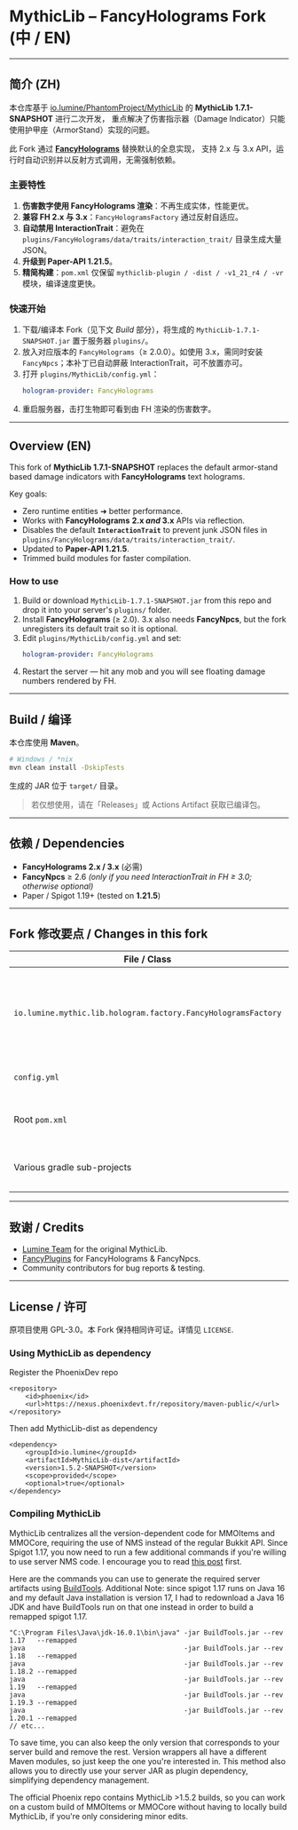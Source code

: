 # MythicLib – FancyHolograms Fork  (中 / EN)

---

## 简介 (ZH)
本仓库基于 [io.lumine/PhantomProject/MythicLib](https://github.com/IO-Lumine/PhantomProject) 的 **MythicLib 1.7.1-SNAPSHOT** 进行二次开发，
重点解决了伤害指示器（Damage Indicator）只能使用护甲座（ArmorStand）实现的问题。

此 Fork 通过 **[FancyHolograms](https://github.com/FancyMc/FancyHolograms)** 替换默认的全息实现，
支持 2.x 与 3.x API，运行时自动识别并以反射方式调用，无需强制依赖。

### 主要特性
1. **伤害数字使用 FancyHolograms 渲染**：不再生成实体，性能更优。  
2. **兼容 FH 2.x 与 3.x**：`FancyHologramsFactory` 通过反射自适应。  
3. **自动禁用 InteractionTrait**：避免在 `plugins/FancyHolograms/data/traits/interaction_trait/` 目录生成大量 JSON。  
4. **升级到 Paper-API 1.21.5**。  
5. **精简构建**：`pom.xml` 仅保留 `mythiclib-plugin / -dist / -v1_21_r4 / -vr` 模块，编译速度更快。  

### 快速开始
1. 下载/编译本 Fork（见下文 _Build_ 部分），将生成的 `MythicLib-1.7.1-SNAPSHOT.jar` 置于服务器 `plugins/`。  
2. 放入对应版本的 `FancyHolograms`（≥ 2.0.0）。如使用 3.x，需同时安装 `FancyNpcs`；本补丁已自动屏蔽 InteractionTrait，可不放置亦可。  
3. 打开 `plugins/MythicLib/config.yml`：
   ```yml
   hologram-provider: FancyHolograms
   ```
4. 重启服务器，击打生物即可看到由 FH 渲染的伤害数字。

---

## Overview (EN)
This fork of **MythicLib 1.7.1-SNAPSHOT** replaces the default armor-stand based damage indicators with 
**FancyHolograms** text holograms.

Key goals:
- Zero runtime entities ➜ better performance.  
- Works with **FancyHolograms** **2.x _and_ 3.x** APIs via reflection.  
- Disables the default **`InteractionTrait`** to prevent junk JSON files in 
  `plugins/FancyHolograms/data/traits/interaction_trait/`.  
- Updated to **Paper-API 1.21.5**.  
- Trimmed build modules for faster compilation.

### How to use
1. Build or download `MythicLib-1.7.1-SNAPSHOT.jar` from this repo and drop it into your server's `plugins/` folder.  
2. Install **FancyHolograms** (≥ 2.0). 3.x also needs **FancyNpcs**, but the fork unregisters its default trait so it is optional.  
3. Edit `plugins/MythicLib/config.yml` and set:
   ```yml
   hologram-provider: FancyHolograms
   ```
4. Restart the server — hit any mob and you will see floating damage numbers rendered by FH.

---

## Build / 编译
本仓库使用 **Maven**。

```bash
# Windows / *nix
mvn clean install -DskipTests
```

生成的 JAR 位于 `target/` 目录。

> 若仅想使用，请在「Releases」或 Actions Artifact 获取已编译包。

---

## 依赖 / Dependencies
- **FancyHolograms 2.x / 3.x**  (必需)  
- **FancyNpcs** ≥ 2.6 _(only if you need InteractionTrait in FH ≥ 3.0; otherwise optional)_  
- Paper / Spigot 1.19+ (tested on **1.21.5**)

---

## Fork 修改要点 / Changes in this fork
| File / Class | Purpose |
|--------------|---------|
| `io.lumine.mythic.lib.hologram.factory.FancyHologramsFactory` | New factory bridging MythicLib->FancyHolograms (reflection dual-path) & unregistering *InteractionTrait* |
| `config.yml` | default `hologram-provider` doc updated |
| Root `pom.xml` | modules trimmed; Paper API bumped to 1.21.5; FH/FN repos added |
| Various gradle sub-projects | stubbed out `git` calls; disabled strict Javadoc to ease build |

---

## 致谢 / Credits
- [Lumine Team](https://www.mythicmobs.net/) for the original MythicLib.  
- [FancyPlugins](https://github.com/FancyMc/) for FancyHolograms & FancyNpcs.  
- Community contributors for bug reports & testing.

---

## License / 许可
原项目使用 GPL-3.0。本 Fork 保持相同许可证。详情见 `LICENSE`.

### Using MythicLib as dependency
Register the PhoenixDev repo
```
<repository>
    <id>phoenix</id>
    <url>https://nexus.phoenixdevt.fr/repository/maven-public/</url>
</repository>
```
Then add MythicLib-dist as dependency
```
<dependency>
    <groupId>io.lumine</groupId>
    <artifactId>MythicLib-dist</artifactId>
    <version>1.5.2-SNAPSHOT</version>
    <scope>provided</scope>
    <optional>true</optional>
</dependency>
```

### Compiling MythicLib
MythicLib centralizes all the version-dependent code for MMOItems and MMOCore, requiring the use of NMS instead of the regular Bukkit API. Since Spigot 1.17, you now need to run a few additional commands if you're willing to use server NMS code. I encourage you to read [this post](https://www.spigotmc.org/threads/spigot-bungeecord-1-17-1-17-1.510208/#post-4184317) first.

Here are the commands you can use to generate the required server artifacts using [BuildTools](https://www.spigotmc.org/wiki/buildtools/). Additional Note: since spigot 1.17 runs on Java 16 and my default Java installation is version 17, I had to redownload a Java 16 JDK and have BuildTools run on that one instead in order to build a remapped spigot 1.17.
```
"C:\Program Files\Java\jdk-16.0.1\bin\java" -jar BuildTools.jar --rev 1.17   --remapped
java                                        -jar BuildTools.jar --rev 1.18   --remapped
java                                        -jar BuildTools.jar --rev 1.18.2 --remapped
java                                        -jar BuildTools.jar --rev 1.19   --remapped
java                                        -jar BuildTools.jar --rev 1.19.3 --remapped
java                                        -jar BuildTools.jar --rev 1.20.1 --remapped
// etc...
```

To save time, you can also keep the only version that corresponds to your server build and remove the rest.
Version wrappers all have a different Maven modules, so just keep the one you're interested in.
This method also allows you to directly use your server JAR as plugin dependency, simplifying dependency management.

The official Phoenix repo contains MythicLib >1.5.2 builds, so you can work on a custom build of MMOItems or MMOCore without having to locally build MythicLib, if you're only considering minor edits.